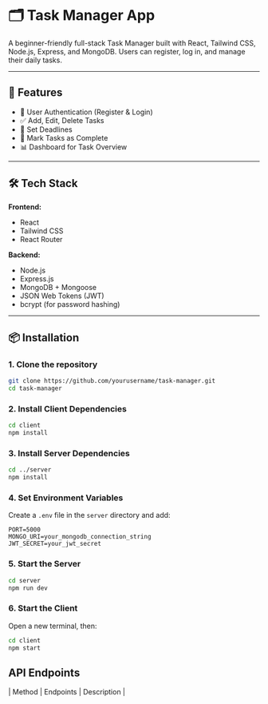 # 🗂️ Task Manager App

A beginner-friendly full-stack Task Manager built with React, Tailwind CSS, Node.js, Express, and MongoDB. Users can register, log in, and manage their daily tasks.

---

## 🚀 Features

- 🔐 User Authentication (Register & Login)
- ✅ Add, Edit, Delete Tasks
- 📅 Set Deadlines
- 🎯 Mark Tasks as Complete
- 📊 Dashboard for Task Overview

---

## 🛠 Tech Stack

**Frontend:**
- React
- Tailwind CSS
- React Router

**Backend:**
- Node.js
- Express.js
- MongoDB + Mongoose
- JSON Web Tokens (JWT)
- bcrypt (for password hashing)

---

## 📦 Installation

### 1. Clone the repository

```bash
git clone https://github.com/yourusername/task-manager.git
cd task-manager
```

### 2. Install Client Dependencies

```bash
cd client
npm install
```

### 3. Install Server Dependencies

```bash
cd ../server
npm install
```

### 4. Set Environment Variables

Create a `.env` file in the `server` directory and add:

```env
PORT=5000
MONGO_URI=your_mongodb_connection_string
JWT_SECRET=your_jwt_secret
```

### 5. Start the Server

```bash
cd server
npm run dev
```

### 6. Start the Client

Open a new terminal, then:

```bash
cd client
npm start
```

## API Endpoints
| Method |  Endpoints | Description |


